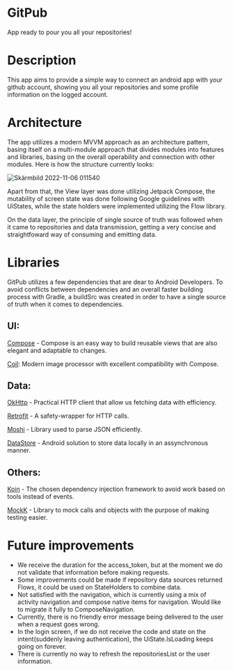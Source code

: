 # GitPub
 App ready to pour you all your repositories!
 
 # Description
 
 This app aims to provide a simple way to connect an android app with your github account, showing you all your repositories and some profile information on the logged account.
 
 # Architecture
 The app utilizes a modern MVVM approach as an architecture pattern, basing itself on a multi-module approach that divides modules into features and libraries, basing on the overall operability and connection with other modules. Here is how the structure currently looks:
 
 
![Skärmbild 2022-11-06 011540](https://user-images.githubusercontent.com/23667489/200148233-27039d94-7273-4ab8-b1ea-8c6be947b254.png)

Apart from that, the View layer was done utilizing Jetpack Compose, the mutability of screen state was done following Google guidelines with UiStates, while the state holders were implemented utilizing the Flow library.

On the data layer, the principle of single source of truth was followed when it came to repositories and data transmission, getting a very concise and straightfoward way of consuming and emitting data.

# Libraries

GitPub utilizes a few dependencies that are dear to Android Developers. To avoid conflicts between dependencies and an overall faster building process with Gradle, a buildSrc was created in order to have a single source of truth when it comes to dependencies.

 ## UI:

[Compose](https://developer.android.com/jetpack/compose?gclid=Cj0KCQjwk5ibBhDqARIsACzmgLQmoRGBqjhfIS01MLVLXSMgwhHyuDDprFlVzv2nv-7XbLJoxNiC39oaAr_4EALw_wcB&gclsrc=aw.ds) - Compose is an easy way to build reusable views that are also elegant and adaptable to changes.

[Coil](https://coil-kt.github.io/coil/): Modern image processor with excellent compatibility with Compose.

## Data:

[OkHttp](https://square.github.io/okhttp/) - Practical HTTP client that allow us fetching data with efficiency.

[Retrofit](https://square.github.io/retrofit/) - A safety-wrapper for HTTP calls.

[Moshi](https://github.com/square/moshi) - Library used to parse JSON efficiently.

[DataStore](https://developer.android.com/topic/libraries/architecture/datastore?gclid=CjwKCAiA9qKbBhAzEiwAS4yeDbZ5PodKraD4RLDE8EoFKscwo-WyyrRW3RB09cingsykCaKc1FHAoRoCGFUQAvD_BwE&gclsrc=aw.ds) - Android solution to store data locally in an assynchronous manner.

## Others:

[Koin](https://insert-koin.io/) - The chosen dependency injection framework to avoid work based on tools instead of events.

[MockK](https://mockk.io/) - Library to mock calls and objects with the purpose of making testing easier.

# Future improvements
- We receive the duration for the access_token, but at the moment we do not validate that information before making requests.
- Some improvements could be made if repository data sources returned Flows, it could be used on StateHolders to combine data.
- Not satisfied with the navigation, which is currently using a mix of activity navigation and compose native items for navigation. Would like to migrate it fully to ComposeNavigation.
- Currently, there is no friendly error message being delivered to the user when a request goes wrong.
- In the login screen, if we do not receive the code and state on the intent(suddenly leaving authentication), the UiState.IsLoading keeps going on forever.
- There is currently no way to refresh the repositoriesList or the user information.

